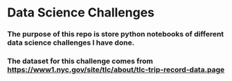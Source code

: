 # Data Science Challenges

### The purpose of this repo is store python notebooks of different data science challenges I have done. 

### The dataset for this challenge comes from https://www1.nyc.gov/site/tlc/about/tlc-trip-record-data.page
